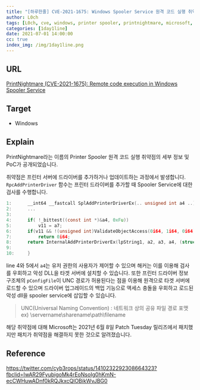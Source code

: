 ```yaml
---
title: "[하루한줄] CVE-2021-1675: Windows Spooler Service 원격 코드 실행 취약점"
author: L0ch
tags: [L0ch, cve, windows, printer spooler, printnightmare, microsoft, rce]
categories: [1day1line]
date: 2021-07-01 14:00:00
cc: true
index_img: /img/1day1line.png
---
```


## URL

[PrintNightmare (CVE-2021-1675): Remote code execution in Windows Spooler Service](https://github.com/afwu/PrintNightmare)

## Target

- Windows

## Explain

PrintNightmare라는 이름의 Printer Spooler 원격 코드 실행 취약점의 세부 정보 및 PoC가 공개되었습니다.

취약점은 프린터 서버에 드라이버를 추가하거나 업데이트하는 과정에서 발생합니다. `RpcAddPrinterDriver` 함수는 프린터 드라이버를 추가할 때 Spooler Service에 대한 검사를 수행합니다.

```c
1:		__int64 __fastcall SplAddPrinterDriverEx(.. unsigned int a4 ..){
2:		...
3:		
4:		if( !_bittest((const int *)&a4, 0xFu))
5:			v11 = a7;
6:		if(v11 && !(unsigned int)ValidateObjectAccess(0i64, 1i64, 0i64)
7:			return 0i64;
8:		return InternalAddPrinterDriverEx(lpString1, a2, a3, a4, (struct _INISPOOLER *)a5, a6, v11, 0i64);
9:		
10:		}
```

line 4와 5에서 `a4`는 유저 권한의 사용자가 제어할 수 있으며 해커는 이를 이용해 검사를 우회하고 악성 DLL을 타겟 서버에 설치할 수 있습니다. 또한 프린터 드라이버 정보 구조체의 `pConfigFile`이 UNC 경로가 허용된다는 점을 이용해 원격으로 타겟 서버에 로드할 수 있으며 드라이버 업그레이드의 백업 기능으로 액세스 충돌을 우회하고 로드된 악성 dll을 spooler service에 삽입할 수 있습니다.

> UNC(Universal Naming Convention) : 네트워크 상의 공유 파일 경로 포맷 ex) \\servername\sharename\path\filename

해당 취약점에 대해 Microsoft는 2021년 6월 8일 Patch Tuesday 릴리즈에서 패치했지만 패치가 취약점을 해결하지 못한 것으로 알려졌습니다.



## Reference

https://twitter.com/cyb3rops/status/1410232292308664323?fbclid=IwAR29FyubigoMk4rEoNsoIg0hKmN-ecCWHuwADnf0kRQJkxcQlOBikWvJBG0